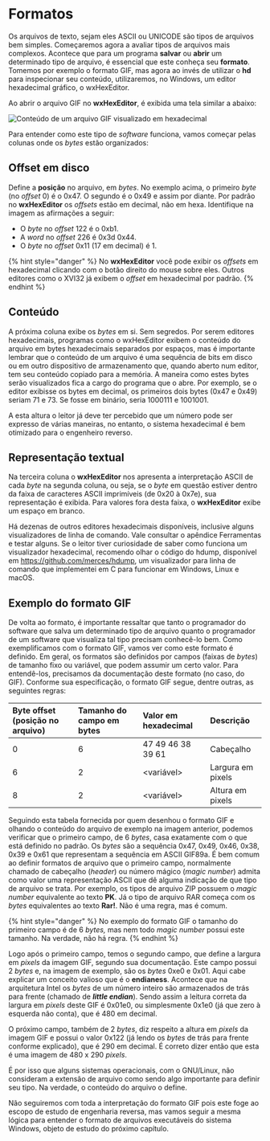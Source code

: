 # Formatos

Os arquivos de texto, sejam eles ASCII ou UNICODE são tipos de arquivos bem simples. Começaremos agora a avaliar tipos de arquivos mais complexos. Acontece que para um programa **salvar** ou **abrir** um determinado tipo de arquivo, é essencial que este conheça seu **formato**. Tomemos por exemplo o formato GIF, mas agora ao invés de utilizar o **hd** para inspecionar seu conteúdo, utilizaremos, no Windows, um editor hexadecimal gráfico, o wxHexEditor.

Ao abrir o arquivo GIF no **wxHexEditor**, é exibida uma tela similar a abaixo:

![Conte&#xFA;do de um arquivo GIF visualizado em hexadecimal](../.gitbook/assets/hex_fig1.png)

Para entender como este tipo de _software_ funciona, vamos começar pelas colunas onde os _bytes_ estão organizados:

## **Offset em disco**

Define a **posição** no arquivo, em _bytes_. No exemplo acima, o primeiro _byte_ \(no _offset_ 0\) é o 0x47. O segundo é o 0x49 e assim por diante. Por padrão no **wxHexEditor** os _offsets_ estão em decimal, não em hexa. Identifique na imagem as afirmações a seguir:

* O _byte_ no _offset_ 122 é o 0xb1.
* A _word_ no _offset_ 226 é 0x3d 0x44.
* O _byte_ no _offset_ 0x11 \(17 em decimal\) é 1.

{% hint style="danger" %}
No **wxHexEditor** você pode exibir os _offsets_ em hexadecimal clicando com o botão direito do mouse sobre eles. Outros editores como o XVI32 já exibem o _offset_ em hexadecimal por padrão.
{% endhint %}

## **Conteúdo**

A próxima coluna exibe os _bytes_ em si. Sem segredos. Por serem editores hexadecimais, programas como o wxHexEditor exibem o conteúdo do arquivo em bytes hexadecimais separados por espaços, mas é importante lembrar que o conteúdo de um arquivo é uma sequência de bits em disco ou em outro dispositivo de armazenamento que, quando aberto num editor, tem seu conteúdo copiado para a memória. A maneira como estes bytes serão visualizados fica a cargo do programa que o abre. Por exemplo, se o editor exibisse os bytes em decimal, os primeiros dois bytes \(0x47 e 0x49\) seriam 71 e 73. Se fosse em binário, seria 1000111 e 1001001.

A esta altura o leitor já deve ter percebido que um número pode ser expresso de várias maneiras, no entanto, o sistema hexadecimal é bem otimizado para o engenheiro reverso.

## **Representação textual**

Na terceira coluna o **wxHexEditor** nos apresenta a interpretação ASCII de cada _byte_ na segunda coluna, ou seja, se o _byte_ em questão estiver dentro da faixa de caracteres ASCII imprimíveis \(de 0x20 à 0x7e\), sua representação é exibida. Para valores fora desta faixa, o **wxHexEditor** exibe um espaço em branco.

Há dezenas de outros editores hexadecimais disponíveis, inclusive alguns visualizadores de linha de comando. Vale consultar o apêndice Ferramentas e testar alguns. Se o leitor tiver curiosidade de saber como funciona um visualizador hexadecimal, recomendo olhar o código do hdump, disponível em https://github.com/merces/hdump, um visualizador para linha de comando que implementei em C para funcionar em Windows, Linux e macOS.

## **Exemplo do formato GIF**

De volta ao formato, é importante ressaltar que tanto o programador do software que salva um determinado tipo de arquivo quanto o programador de um software que visualiza tal tipo precisam conhecê-lo bem. Como exemplificamos com o formato GIF, vamos ver como este formato é definido. Em geral, os formatos são definidos por campos \(faixas de _bytes_\) de tamanho fixo ou variável, que podem assumir um certo valor. Para entendê-los, precisamos da documentação deste formato \(no caso, do GIF\). Conforme sua especificação, o formato GIF segue, dentre outras, as seguintes regras:

| Byte offset \(posição no arquivo\) | Tamanho do campo em bytes | Valor em hexadecimal | Descrição |
| :--- | :--- | :--- | :--- |
| 0 | 6 | 47 49 46 38 39 61 | Cabeçalho |
| 6 | 2 | &lt;variável&gt; | Largura em pixels |
| 8 | 2 | &lt;variável&gt; | Altura em pixels |

Seguindo esta tabela fornecida por quem desenhou o formato GIF e olhando o conteúdo do arquivo de exemplo na imagem anterior, podemos verificar que o primeiro campo, de 6 _bytes_, casa exatamente com o que está definido no padrão. Os _bytes_ são a sequência 0x47, 0x49, 0x46, 0x38, 0x39 e 0x61 que representam a sequência em ASCII GIF89a. É bem comum ao definir formatos de arquivo que o primeiro campo, normalmente chamado de cabeçalho \(_header_\) ou número mágico \(_magic number_\) admita como valor uma representação ASCII que dê alguma indicação de que tipo de arquivo se trata. Por exemplo, os tipos de arquivo ZIP possuem o _magic number_ equivalente ao texto **PK**. Já o tipo de arquivo RAR começa com os _bytes_ equivalentes ao texto **Rar!**. Não é uma regra, mas é comum.

{% hint style="danger" %}
No exemplo do formato GIF o tamanho do primeiro campo é de 6 _bytes,_ mas nem todo _magic number_ possui este tamanho. Na verdade, não há regra.
{% endhint %}

Logo após o primeiro campo, temos o segundo campo, que define a largura em _pixels_ da imagem GIF, segundo sua documentação. Este campo possui 2 _bytes_ e, na imagem de exemplo, são os _bytes_ 0xe0 e 0x01. Aqui cabe explicar um conceito valioso que é o **endianess**. Acontece que na arquitetura Intel os _bytes_ de um número inteiro são armazenados de trás para frente \(chamado de _**little endian**_\). Sendo assim a leitura correta da largura em _pixels_ deste GIF é 0x01e0, ou simplesmente 0x1e0 \(já que zero à esquerda não conta\), que é 480 em decimal.

O próximo campo, também de 2 _bytes_, diz respeito a altura em _pixels_ da imagem GIF e possui o valor 0x122 \(já lendo os _bytes_ de trás para frente conforme explicado\), que é 290 em decimal. É correto dizer então que esta é uma imagem de 480 x 290 _pixels_.

É por isso que alguns sistemas operacionais, com o GNU/Linux, não consideram a extensão de arquivo como sendo algo importante para definir seu tipo. Na verdade, o conteúdo do arquivo o define.

Não seguiremos com toda a interpretação do formato GIF pois este foge ao escopo de estudo de engenharia reversa, mas vamos seguir a mesma lógica para entender o formato de arquivos executáveis do sistema Windows, objeto de estudo do próximo capítulo.


